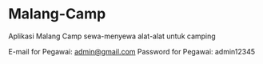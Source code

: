 # Malang-Camp
Aplikasi Malang Camp sewa-menyewa alat-alat untuk camping

E-mail for Pegawai: admin@gmail.com
Password for Pegawai: admin12345
